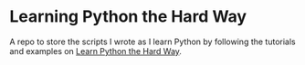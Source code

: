 Learning Python the Hard Way
============================

A repo to store the scripts I wrote as I learn Python by following the tutorials and examples on [Learn Python the Hard Way](http://learnpythonthehardway.org/).
